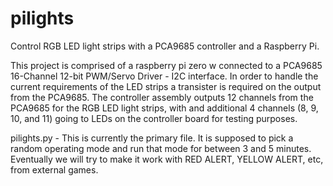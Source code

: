 # pilights
Control RGB LED light strips with a PCA9685 controller and a Raspberry Pi.

This project is comprised of a raspberry pi zero w connected to a PCA9685 16-Channel 12-bit PWM/Servo Driver - I2C interface. In order to handle the current requirements of the LED strips a transister is required on the output from the PCA9685. The controller assembly outputs 12 channels from the PCA9685 for the RGB LED light strips, with and additional 4 channels  (8, 9, 10, and 11) going to LEDs on the controller board for testing purposes.

pilights.py - This is currently the primary file. 
It is supposed to pick a random operating mode and run that mode for between 3 and 5 minutes. 
Eventually we will try to make it work with RED ALERT, YELLOW ALERT, etc, from external games.
